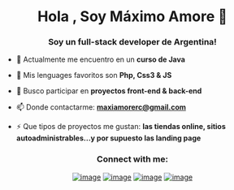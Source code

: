 <h1 align="center">Hola , Soy Máximo Amore 👋</h1>
<h3 align="center">Soy un full-stack developer de Argentina!</h3>

- 🔭 Actualmente me encuentro en un **curso de Java**

- 🌱 Mis lenguages favoritos son **Php, Css3 & JS**

- 👯 Busco participar en **proyectos front-end & back-end**

- 📫 Donde contactarme: **maxiamorerc@gmail.com**

- ⚡ Que tipos de proyectos me gustan: **las tiendas online, sitios autoadministrables...y por supuesto las landing page**

<h3 align="center">Connect with me:</h3>
<div align="center">

[![image](https://img.shields.io/badge/LinkedIn-0077B5?style=for-the-badge&logo=linkedin&logoColor=white)](https://www.linkedin.com/in/lauro_brant-1/)
[![image](https://img.shields.io/badge/Instagram-E4405F?style=for-the-badge&logo=instagram&logoColor=white)](https://www.instagram.com/brantlauro/)
[![image](https://img.shields.io/badge/Twitter-1DA1F2?style=for-the-badge&logo=twitter&logoColor=white)](https://twitter.com/brantlauro)
[![image](https://img.shields.io/badge/Gmail-D14836?style=for-the-badge&logo=gmail&logoColor=white)](mailto:produtor.brantlauro@gmail.com)
  
</div>
